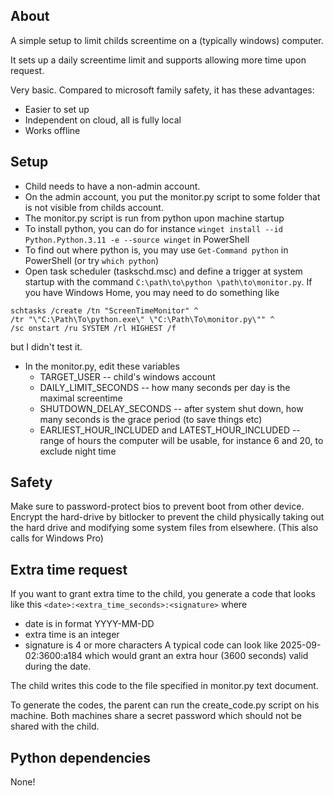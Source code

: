 ## About

A simple setup to limit childs screentime on a (typically windows) computer.

It sets up a daily screentime limit and supports allowing more time upon request.

Very basic. Compared to microsoft family safety, it has these advantages:

* Easier to set up
* Independent on cloud, all is fully local
* Works offline


## Setup

* Child needs to have a non-admin account.
* On the admin account, you put the monitor.py script to some folder that is not visible from childs account.
* The monitor.py script is run from python upon machine startup
* To install python, you can do for instance `winget install --id Python.Python.3.11 -e --source winget` in PowerShell
* To find out where python is, you may use `Get-Command python` in PowerShell (or try `which python`)
* Open task scheduler (taskschd.msc) and define a trigger at system startup with the command `C:\path\to\python \path\to\monitor.py`. If you have Windows Home, you may need to do something like 
```
schtasks /create /tn "ScreenTimeMonitor" ^
/tr "\"C:\Path\To\python.exe\" \"C:\Path\To\monitor.py\"" ^
/sc onstart /ru SYSTEM /rl HIGHEST /f
``` 
but I didn't test it.
* In the monitor.py, edit these variables
  * TARGET_USER -- child's windows account
  * DAILY_LIMIT_SECONDS -- how many seconds per day is the maximal screentime
  * SHUTDOWN_DELAY_SECONDS -- after system shut down, how many seconds is the grace period (to save things etc)
  * EARLIEST_HOUR_INCLUDED and LATEST_HOUR_INCLUDED -- range of hours the computer will be usable, for instance 6 and 20, to exclude night time


## Safety

Make sure to password-protect bios to prevent boot from other device.
Encrypt the hard-drive by bitlocker to prevent the child physically taking out the hard drive and modifying some system files from elsewhere. (This also calls for Windows Pro)

## Extra time request

If you want to grant extra time to the child, you generate a code that looks like this `<date>:<extra_time_seconds>:<signature>` where
* date is in format YYYY-MM-DD
* extra time is an integer
* signature is 4 or more characters
A typical code can look like 2025-09-02:3600:a184 which would grant an extra hour (3600 seconds) valid during the date.

The child writes this code to the file specified in monitor.py text document.

To generate the codes, the parent can run the create_code.py script on his machine.
Both machines share a secret password which should not be shared with the child.


## Python dependencies

None!
